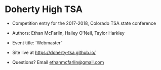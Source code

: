 # Doherty High TSA

- Competition entry for the 2017-2018, Colorado TSA state conference

- Authors: Ethan McFarlin, Hailey O'Neil, Taylor Harkley

- Event title: 'Webmaster'

- Site live at https://doherty-tsa.github.io/

- Questions? Email ethanmcfarlin@gmail.com

